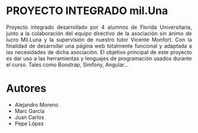

# PROYECTO INTEGRADO mil.Una

<p align="justify">Proyecto integrado desarrollado por 4 alumnos de Florida Universitaria, junto a la colaboración del equipo directivo de la asociación sin ánimo de lucro Mil.Luna y la supervisión de nuestro tutor Vicente Monfort. Con la finalidad de desarrollar una página web totalmente funcional y adaptada a las necesidades de dicha asociación. El objetivo principal de este proyecto es dar uso a las herramientas y lenguajes de programación usados durante el curso. Tales como Boostrap, Simfony, Angular...</p>



# Autores

  - Alejandro Moreno
  - Marc García
  - Juan Carlos
  - Pepe López</p>
